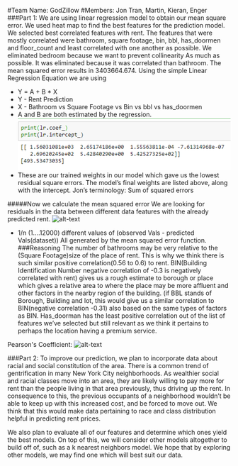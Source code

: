 #Team Name: GodZillow
#Members: Jon Tran, Martin, Kieran, Enger
###Part 1:
 We are using linear regression model to obtain our mean square error. We used heat map to find the best features for the prediction model. We selected best correlated features with rent. The features that were mostly correlated were bathroom, square footage, bin, bbl, has_doormen and floor_count and least correlated with one another as possible. We eliminated bedroom because we want to prevent collinearity As much as possible. It was eliminated because it was correlated than bathroom. The mean squared error results in 3403664.674.
Using the simple Linear Regression Equation we are using
-  Y = A + B * X
-  Y - Rent Prediction
-  X - Bathroom vs Square Footage vs Bin vs bbl vs has_doormen 
-  A and B are both estimated by the regression.
![alt text](img/coeff.png "coefficient results")
 - These are our trained weights in our model which gave us the lowest residual square errors. The model’s final weights are listed above, along with the intercept. Jon’s terminology: Sum of squared errors
 
#####Now we  calculate the mean squared error 
We are looking for residuals in the data between different data features with the already predicted rent. 
![alt-text](https://cdn-media-1.freecodecamp.org/images/hmZydSW9YegiMVPWq2JBpOpai3CejzQpGkNG "The formula to calculate mean squared error")

 - 1/n  (1….12000) different values of (observed Vals - predicted Vals(dataset)) All generated by the mean squared error function.
###Reasoning
The number of bathrooms may be very relative to the (Square Footage)size of the place of rent. This is why we think there is such similar positive correlation(0.56 to 0.6) to rent. BIN(Building Identification Number negative correlation of -0.3 is negatively correlated with rent) gives us a rough estimate to borough or place which gives a relative area to where the place may be more affluent and other factors in the nearby region of the building. (if BBL stands of Borough, Building and lot, this would give us a similar correlation to BIN(negative correlation -0.31) also based on the same types of factors as BIN. Has_doorman has the least positive correlation out of the list of features we’ve selected but still relevant as we think it pertains to perhaps the location having a premium service.

Pearson's Coefficient:
![alt-text](https://wikimedia.org/api/rest_v1/media/math/render/svg/f76ccfa7c2ed7f5b085115086107bbe25d329cec "Pearson's Coefficient")


###Part 2:
To improve our prediction, we plan to incorporate data about racial and social constitution of the area. There is a common trend of gentrification in many New York City neighborhoods. As wealthier social and racial classes move into an area, they are likely willing to pay more for rent than the people living in that area previously, thus driving up the rent. In consequence to this, the previous occupants of a neighborhood wouldn’t be able to keep up with this increased cost, and be forced to move out. We think that this would make data pertaining to race and class distribution helpful in predicting rent prices. 
  
We also plan to evaluate all of our features and determine which ones yield the best models. On top of this, we will consider other models altogether to build off of, such as a k nearest neighbors model. We hope that by exploring other models, we may find one which will best suit our data.
